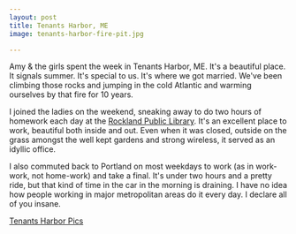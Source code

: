```yaml
---
layout: post
title: Tenants Harbor, ME
image: tenants-harbor-fire-pit.jpg

---
```



Amy & the girls spent the week in Tenants Harbor, ME.  It's a beautiful place.  It signals summer.  It's special to us.  It's where we got married.  We've been climbing those rocks and jumping in the cold Atlantic and warming ourselves by that fire for 10 years.

<!--more-->
I joined the ladies on the weekend, sneaking away to do two hours of homework each day at the <a href="http://http://www.rocklandlibrary.org/">Rockland Public Library</a>.  It's an excellent place to work, beautiful both inside and out.  Even when it was closed, outside on the grass amongst the well kept gardens and strong wireless, it served as an idyllic office.

I also commuted back to Portland on most weekdays to work (as in work-work, not home-work) and take a final.  It's under two hours and a pretty ride, but that kind of time in the car in the morning is draining.  I have no idea how people working in major metropolitan areas do it every day.  I declare all of you insane.

[Tenants Harbor Pics](https://goo.gl/photos/8Sjbik3avEu3X6H29)
